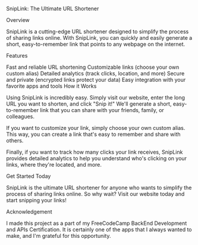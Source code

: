 SnipLink: The Ultimate URL Shortener

Overview

SnipLink is a cutting-edge URL shortener designed to simplify the process of sharing links online. With SnipLink, you can quickly and easily generate a short, easy-to-remember link that points to any webpage on the internet.

Features

Fast and reliable URL shortening
Customizable links (choose your own custom alias)
Detailed analytics (track clicks, location, and more)
Secure and private (encrypted links protect your data)
Easy integration with your favorite apps and tools
How it Works

Using SnipLink is incredibly easy. Simply visit our website, enter the long URL you want to shorten, and click "Snip it!" We'll generate a short, easy-to-remember link that you can share with your friends, family, or colleagues.

If you want to customize your link, simply choose your own custom alias. This way, you can create a link that's easy to remember and share with others.

Finally, if you want to track how many clicks your link receives, SnipLink provides detailed analytics to help you understand who's clicking on your links, where they're located, and more.

Get Started Today

SnipLink is the ultimate URL shortener for anyone who wants to simplify the process of sharing links online. So why wait? Visit our website today and start snipping your links!

Acknowledgement

I made this project as a part of my FreeCodeCamp BackEnd Development and APIs Certification. It is certainly one of the apps that I always wanted to make, and I'm grateful for this opportunity.